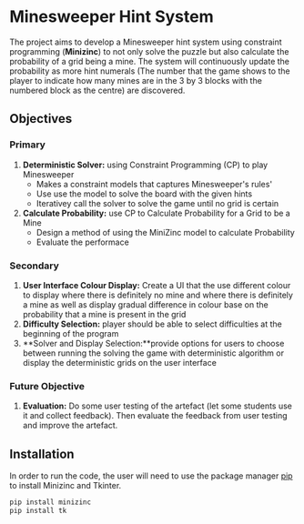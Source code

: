 # Minesweeper Hint System
The project aims to develop a Minesweeper hint system using constraint
programming (**Minizinc**) to not only solve the puzzle but also calculate the probability of a grid being a mine. The system will continuously update the probability as more
hint numerals (The number that the game shows to the player to indicate how many mines
are in the 3 by 3 blocks with the numbered block as the centre) are discovered.
## Objectives
### Primary
1. **Deterministic Solver:** using Constraint Programming (CP) to play Minesweeper
    - Makes a constraint models that captures Minesweeper's rules'
    - Use use the model to solve the board with the given hints
    - Iterativey call the solver to solve the game until no grid is certain
2. **Calculate Probability:** use CP to Calculate Probability for a Grid to be a Mine
    - Design a method of using the MiniZinc model to calculate Probability
    - Evaluate the performace
### Secondary
1. **User Interface Colour Display:** Create a UI that the use different colour to
display where there is definitely no mine and where there is definitely a mine as well as display gradual difference in colour base on the probability that a mine is present in the grid
2. **Difficulty Selection:** player should be able to select difficulties at the beginning of the program
3. **Solver and Display Selection:**provide options for users to choose between running the solving the game with deterministic algorithm or display the deterministic grids on the user interface
### Future Objective
1. **Evaluation:** Do some user testing of the artefact (let some students use it and collect
feedback). Then evaluate the feedback from user testing and improve the artefact.

## Installation
In order to run the code, the user will need to use the package manager [pip](https://pip.pypa.io/en/stable/) to install Minizinc and Tkinter.
```bash
pip install minizinc
pip install tk
```

